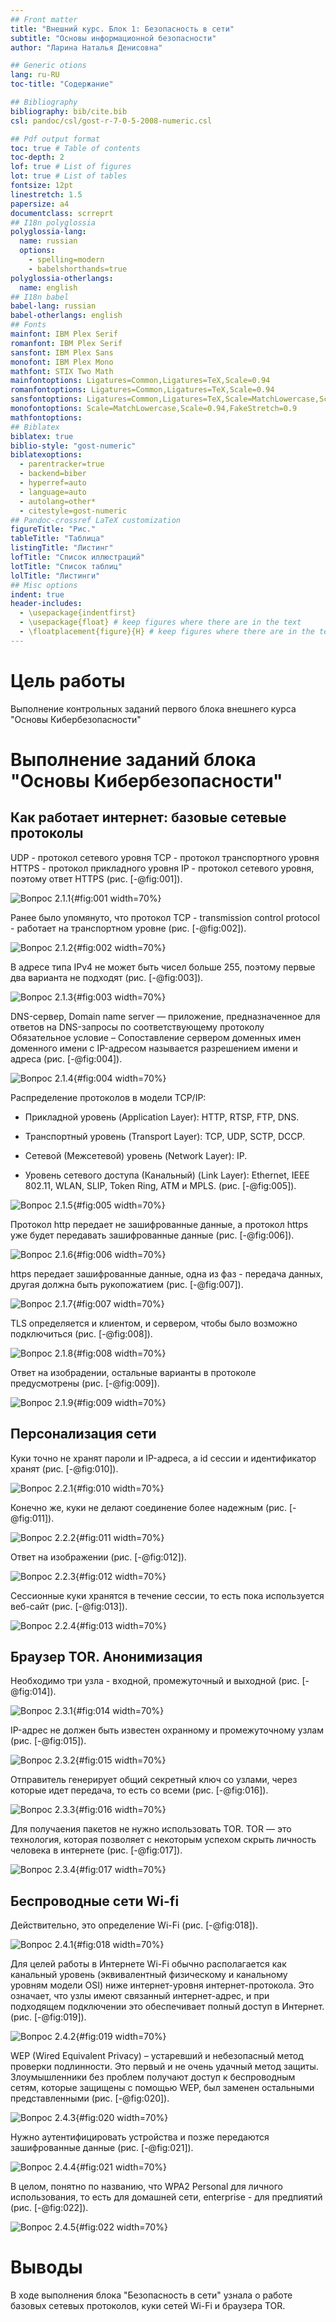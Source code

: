 ```yaml
---
## Front matter
title: "Внешний курс. Блок 1: Безопасность в сети"
subtitle: "Основы информационной безопасности"
author: "Ларина Наталья Денисовна"

## Generic otions
lang: ru-RU
toc-title: "Содержание"

## Bibliography
bibliography: bib/cite.bib
csl: pandoc/csl/gost-r-7-0-5-2008-numeric.csl

## Pdf output format
toc: true # Table of contents
toc-depth: 2
lof: true # List of figures
lot: true # List of tables
fontsize: 12pt
linestretch: 1.5
papersize: a4
documentclass: scrreprt
## I18n polyglossia
polyglossia-lang:
  name: russian
  options:
	- spelling=modern
	- babelshorthands=true
polyglossia-otherlangs:
  name: english
## I18n babel
babel-lang: russian
babel-otherlangs: english
## Fonts
mainfont: IBM Plex Serif
romanfont: IBM Plex Serif
sansfont: IBM Plex Sans
monofont: IBM Plex Mono
mathfont: STIX Two Math
mainfontoptions: Ligatures=Common,Ligatures=TeX,Scale=0.94
romanfontoptions: Ligatures=Common,Ligatures=TeX,Scale=0.94
sansfontoptions: Ligatures=Common,Ligatures=TeX,Scale=MatchLowercase,Scale=0.94
monofontoptions: Scale=MatchLowercase,Scale=0.94,FakeStretch=0.9
mathfontoptions:
## Biblatex
biblatex: true
biblio-style: "gost-numeric"
biblatexoptions:
  - parentracker=true
  - backend=biber
  - hyperref=auto
  - language=auto
  - autolang=other*
  - citestyle=gost-numeric
## Pandoc-crossref LaTeX customization
figureTitle: "Рис."
tableTitle: "Таблица"
listingTitle: "Листинг"
lofTitle: "Список иллюстраций"
lotTitle: "Список таблиц"
lolTitle: "Листинги"
## Misc options
indent: true
header-includes:
  - \usepackage{indentfirst}
  - \usepackage{float} # keep figures where there are in the text
  - \floatplacement{figure}{H} # keep figures where there are in the text
---
```


# Цель работы

Выполнение контрольных заданий первого блока внешнего курса "Основы Кибербезопасности"

# Выполнение заданий блока "Основы Кибербезопасности"

## Как работает интернет: базовые сетевые протоколы

UDP - протокол сетевого уровня 
TCP - протокол транспортного уровня
HTTPS - протокол прикладного уровня
IP - протокол сетевого уровня,
поэтому ответ HTTPS (рис. [-@fig:001]).

![Вопрос 2.1.1](image/1.png){#fig:001 width=70%}

Ранее было упомянуто, что протокол TCP - transmission control protocol - работает на транспортном уровне (рис. [-@fig:002]).

![Вопрос 2.1.2](image/2.png){#fig:002 width=70%}

В адресе типа IPv4 не может быть чисел больше 255, поэтому первые два варианта не подходят (рис. [-@fig:003]).

![Вопрос 2.1.3](image/3.png){#fig:003 width=70%}

DNS-сервер, Domain name server — приложение, предназначенное для ответов на DNS-запросы по соответствующему протоколу Обязательное условие – Сопоставление сервером доменных имен доменного имени с IP-адресом называется разрешением имени и адреса (рис. [-@fig:004]).

![Вопрос 2.1.4](image/4.png){#fig:004 width=70%}

Распределение протоколов в модели TCP/IP:

- Прикладной уровень (Application Layer): HTTP, RTSP, FTP, DNS.

- Транспортный уровень (Transport Layer): TCP, UDP, SCTP, DCCP.

- Сетевой (Межсетевой) уровень (Network Layer): IP.

- Уровень сетевого доступа (Канальный) (Link Layer): Ethernet, IEEE 802.11, WLAN, SLIP, Token Ring, ATM и MPLS.
(рис. [-@fig:005]).

![Вопрос 2.1.5](image/5.png){#fig:005 width=70%}

Протокол http передает не зашифрованные данные, а протокол https уже будет передавать зашифрованные данные (рис. [-@fig:006]).

![Вопрос 2.1.6](image/6.png){#fig:006 width=70%}

https передает зашифрованные данные, одна из фаз - передача данных, другая должна быть рукопожатием (рис. [-@fig:007]).

![Вопрос 2.1.7](image/7.png){#fig:007 width=70%}

TLS определяется и клиентом, и сервером, чтобы было возможно подключиться (рис. [-@fig:008]).

![Вопрос 2.1.8](image/8.png){#fig:008 width=70%}

Ответ на изобрадении, остальные варианты в протоколе предусмотрены (рис. [-@fig:009]).

![Вопрос 2.1.9](image/9.png){#fig:009 width=70%}

## Персонализация сети

Куки точно не хранят пароли и IP-адреса, а id ceccии и идентификатор хранят (рис. [-@fig:010]).

![Вопрос 2.2.1](image/10.png){#fig:010 width=70%}

Конечно же, куки не делают соединение более надежным (рис. [-@fig:011]).

![Вопрос 2.2.2](image/11.png){#fig:011 width=70%}

Ответ на изображении (рис. [-@fig:012]).

![Вопрос 2.2.3](image/12.png){#fig:012 width=70%}

Сессионные куки хранятся в течение сессии, то есть пока используется веб-сайт (рис. [-@fig:013]).

![Вопрос 2.2.4](image/13.png){#fig:013 width=70%}

## Браузер TOR. Анонимизация

Необходимо три узла - входной, промежуточный и выходной (рис. [-@fig:014]).

![Вопрос 2.3.1](image/14.png){#fig:014 width=70%}

IP-адрес не должен быть известен охранному и промежуточному узлам (рис. [-@fig:015]).

![Вопрос 2.3.2](image/15.png){#fig:015 width=70%}

Отправитель генерирует общий секретный ключ со узлами, через которые идет передача, то есть со всеми (рис. [-@fig:016]).

![Вопрос 2.3.3](image/16.png){#fig:016 width=70%}

Для получаения пакетов не нужно использовать TOR. TOR — это технология, которая позволяет с некоторым успехом скрыть личность человека в интернете (рис. [-@fig:017]).

![Вопрос 2.3.4](image/17.png){#fig:017 width=70%}

## Беспроводные сети Wi-fi

Действительно, это определение Wi-Fi (рис. [-@fig:018]).

![Вопрос 2.4.1](image/18.png){#fig:018 width=70%}

Для целей работы в Интернете Wi-Fi обычно располагается как канальный уровень (эквивалентный физическому и канальному уровням модели OSI) ниже интернет-уровня интернет-протокола. Это означает, что узлы имеют связанный интернет-адрес, и при подходящем подключении это обеспечивает полный доступ в Интернет. (рис. [-@fig:019]).

![Вопрос 2.4.2](image/19.png){#fig:019 width=70%}

WEP (Wired Equivalent Privacy) – устаревший и небезопасный метод проверки подлинности. Это первый и не очень удачный метод защиты. Злоумышленники без проблем получают доступ к беспроводным сетям, которые защищены с помощью WEP, был заменен остальными представленными (рис. [-@fig:020]).

![Вопрос 2.4.3](image/20.png){#fig:020 width=70%}

Нужно аутентифицировать устройства и позже передаются зашифрованные данные (рис. [-@fig:021]).

![Вопрос 2.4.4](image/21.png){#fig:021 width=70%}

В целом, понятно по названию, что WPA2 Personal для личного использования, то есть для домашней сети, enterprise - для предпиятий (рис. [-@fig:022]).

![Вопрос 2.4.5](image/22.png){#fig:022 width=70%}

# Выводы

В ходе выполнения блока "Безопасность в сети" узнала о работе базовых сетевых протоколов, куки сетей Wi-Fi и браузера TOR.

